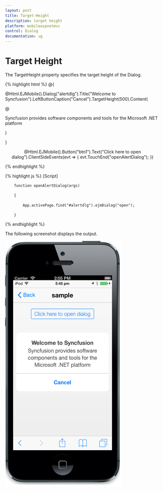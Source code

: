 ```yaml
---
layout: post
title: Target-Height
description: target height
platform: mobileaspnetmvc
control: Dialog
documentation: ug
---
```


# Target Height

The TargetHeight property specifies the target height of the Dialog.


{% highlight html %}
@{

@Html.EJMobile().Dialog("alertdlg").Title("Welcome to Syncfusion").LeftButtonCaption("Cancel").TargetHeight(500).Content(

@<div>

Syncfusion provides software components and tools for the Microsoft .NET platform

</div>)

}



<div style="text-align: center">

@Html.EJMobile().Button("btn1").Text("Click here to open dialog").ClientSideEvents(evt => { evt.TouchEnd("openAlertDialog"); })

</div>
{% endhighlight %}

{% highlight js %}
[Script]



        function openAlertDialog(args)

        {

            App.activePage.find("#alertdlg").ejmDialog("open");

        }
{% endhighlight %}


The following screenshot displays the output.

![](Target-Height_images/Target-Height_img1.png)



